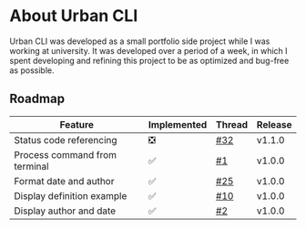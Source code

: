 About Urban CLI
===============

Urban CLI was developed as a small portfolio side project while I was working at university. It was developed over a period of a week, in which I spent developing and refining this project to be as optimized and bug-free as possible.

Roadmap
-------
|           Feature             | Implemented |                          Thread                         |  Release   |
|------------------------------ | ----------- | ------------------------------------------------------- | ---------- |
| Status code referencing       |     ❎      |   [#32](https://github.com/GH-Syn/urban-cli/issues/32)  |   v1.1.0   |
| Process command from terminal |     ✅      |   [#1](https://github.com/GH-Syn/urban-cli/issues/1)    |   v1.0.0   |
| Format date and author        |     ✅      |   [#25](https://github.com/GH-Syn/urban-cli/issues/25)  |   v1.0.0   |
| Display definition example    |     ✅      |   [#10](https://github.com/GH-Syn/urban-cli/issues/10)  |   v1.0.0   |
| Display author and date       |     ✅      |   [#2](https://github.com/GH-Syn/urban-cli/issues/2)    |   v1.0.0   |

